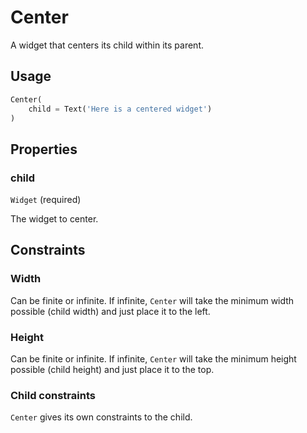 # Center

A widget that centers its child within its parent.

## Usage

```python
Center(
    child = Text('Here is a centered widget')
)
```

## Properties

### child

```Widget``` (required)

The widget to center.

## Constraints

### Width

Can be finite or infinite. If infinite, `Center` will take the minimum width possible (child width) and just place it to the left.

### Height

Can be finite or infinite. If infinite, `Center` will take the minimum height possible (child height) and just place it to the top.

### Child constraints

`Center` gives its own constraints to the child.
